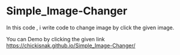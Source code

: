 # Simple_Image-Changer
In this code , i write code to change image by click the given image.

You can Demo by clicking the given link https://chickisnak.github.io/Simple_Image-Changer/
